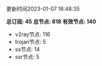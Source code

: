 更新时间2023-01-07 16:48:35

**总订阅: 45**
**总节点: 818**
**有效节点: 140**
- v2ray节点: 116
- trojan节点: 5
- ss节点: 14
- ssr节点: 5
